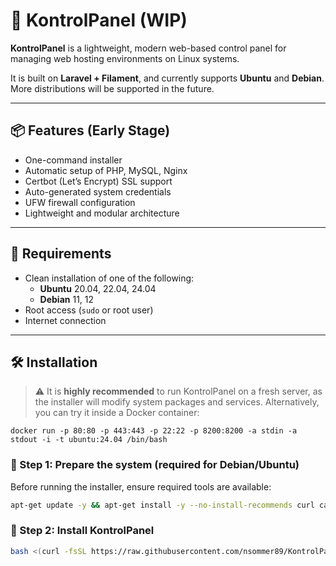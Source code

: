 # 🚀 KontrolPanel (WIP)

**KontrolPanel** is a lightweight, modern web-based control panel for managing web hosting environments on Linux systems.

It is built on **Laravel + Filament**, and currently supports **Ubuntu** and **Debian**. More distributions will be supported in the future.

---

## 📦 Features (Early Stage)

- One-command installer
- Automatic setup of PHP, MySQL, Nginx
- Certbot (Let’s Encrypt) SSL support
- Auto-generated system credentials
- UFW firewall configuration
- Lightweight and modular architecture

---

## 🧰 Requirements

- Clean installation of one of the following:
  - **Ubuntu** 20.04, 22.04, 24.04
  - **Debian** 11, 12
- Root access (`sudo` or root user)
- Internet connection

---

## 🛠️ Installation

> ⚠️ It is **highly recommended** to run KontrolPanel on a fresh server, as the installer will modify system packages and services.
> Alternatively, you can try it inside a Docker container:

`docker run -p 80:80 -p 443:443 -p 22:22 -p 8200:8200 -a stdin -a stdout -i -t ubuntu:24.04 /bin/bash`

### 🔹 Step 1: Prepare the system (required for Debian/Ubuntu)

Before running the installer, ensure required tools are available:

```bash
apt-get update -y && apt-get install -y --no-install-recommends curl ca-certificates
```
### 🔹 Step 2: Install KontrolPanel

```bash
bash <(curl -fsSL https://raw.githubusercontent.com/nsommer89/KontrolPanel/master/install.sh) --yes --email=you@example.com
```